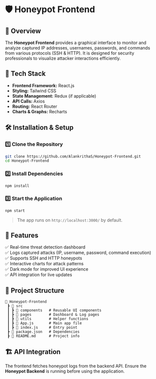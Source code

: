 
# 🛡️ Honeypot Frontend  

## 📌 Overview  
The **Honeypot Frontend** provides a graphical interface to monitor and analyze captured IP addresses, usernames, passwords, and commands from various protocols (SSH & HTTP). It is designed for security professionals to visualize attacker interactions efficiently.  

## 🚀 Tech Stack  
- **Frontend Framework:** React.js  
- **Styling:** Tailwind CSS  
- **State Management:** Redux (if applicable)  
- **API Calls:** Axios  
- **Routing:** React Router  
- **Charts & Graphs:** Recharts  

## 🛠️ Installation & Setup  

### 1️⃣ Clone the Repository  
```bash
git clone https://github.com/AlankrithaS/Honeypot-Frontend.git
cd Honeypot-Frontend
```

### 2️⃣ Install Dependencies  
```bash
npm install
```

### 3️⃣ Start the Application  
```bash
npm start
```
> The app runs on `http://localhost:3000/` by default.  

## 🔑 Features  
✅ Real-time threat detection dashboard  
✅ Logs captured attacks (IP, username, password, command execution)  
✅ Supports SSH and HTTP honeypots  
✅ Interactive charts for attack patterns  
✅ Dark mode for improved UI experience  
✅ API integration for live updates  

## 📂 Project Structure  
```
📂 Honeypot-Frontend
 ┣ 📂 src
 ┃ ┣ 📂 components   # Reusable UI components
 ┃ ┣ 📂 pages        # Dashboard & Log pages
 ┃ ┣ 📂 utils        # Helper functions
 ┃ ┣ 📜 App.js       # Main app file
 ┃ ┣ 📜 index.js     # Entry point
 ┣ 📜 package.json   # Dependencies
 ┣ 📜 README.md      # Project info
```

## 🏗️ API Integration  
The frontend fetches honeypot logs from the backend API. Ensure the **Honeypot Backend** is running before using the application.  

